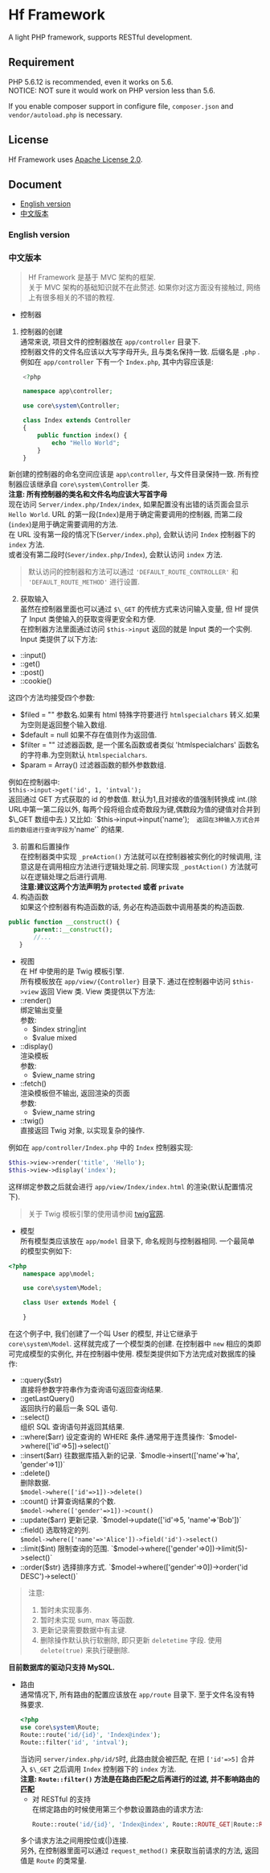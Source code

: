 # Hf Framework
A light PHP framework, supports RESTful development.

## Requirement
PHP 5.6.12 is recommended, even it works on 5.6.  
NOTICE: NOT sure it would work on PHP version less than 5.6.

If you enable composer support in configure file, `composer.json` and `vendor/autoload.php` is necessary.

## License
Hf Framework uses [Apache License 2.0](http://www.apache.org/licenses/LICENSE-2.0).
## Document
* [English version](#EN)
* [中文版本](#CN)

### English version
<a name="EN"></a>

### 中文版本
<a name="CN"></a>
>Hf Framework 是基于 MVC 架构的框架.  
关于 MVC 架构的基础知识就不在此赘述. 如果你对这方面没有接触过, 网络上有很多相关的不错的教程.

* 控制器

 1. 控制器的创建  
通常来说, 项目文件的控制器放在 `app/controller` 目录下.  
控制器文件的文件名应该以大写字母开头, 且与类名保持一致. 后缀名是 `.php` .
例如在 `app/controller` 下有一个 `Index.php`, 其中内容应该是:
```php
    <?php

    namespace app\controller;

    use core\system\Controller;

    class Index extends Controller
    {
        public function index() {
            echo "Hello World";
        }
    }
```
新创建的控制器的命名空间应该是 `app\controller`, 与文件目录保持一致. 所有控制器应该继承自 `core\system\Controller` 类.  
__注意: 所有控制器的类名和文件名均应该大写首字母__  
现在访问 `Server/index.php/Index/index`, 如果配置没有出错的话页面会显示 `Hello World`.
URL 的第一段(`Index`)是用于确定需要调用的控制器, 而第二段(`index`)是用于确定需要调用的方法.  
在 URL 没有第一段的情况下(`Server/index.php`), 会默认访问 `Index` 控制器下的 `index` 方法.  
或者没有第二段时(`Sever/index.php/Index`), 会默认访问 `index` 方法.
>默认访问的控制器和方法可以通过 `'DEFAULT_ROUTE_CONTROLLER'` 和 `'DEFAULT_ROUTE_METHOD'` 进行设置.

 2. 获取输入  
虽然在控制器里面也可以通过 `$\_GET` 的传统方式来访问输入变量, 但 Hf 提供了 Input 类使输入的获取变得更安全和方便.  
在控制器方法里面通过访问 `$this->input` 返回的就是 Input 类的一个实例.  
Input 类提供了以下方法:
   * ::input()
   * ::get()
   * ::post()
   * ::cookie()

   这四个方法均接受四个参数:
   * $filed = "" 参数名.如果有 html 特殊字符要进行 `htmlspecialchars` 转义.如果为空则是返回整个输入数组.
   * $default = null 如果不存在值则作为返回值.
   * $filter = "" 过滤器函数, 是一个匿名函数或者类似 'htmlspecialchars' 函数名的字符串.为空则默认 `htmlspecialchars`.
   * $param = Array() 过滤器函数的额外参数数组.

   例如在控制器中:  
    `$this->input->get('id', 1, 'intval');`  
   返回通过 GET 方式获取的 id 的参数值. 默认为1,且对接收的值强制转换成 int.(除URL中第一第二段以外, 每两个段将组合成奇数段为键,偶数段为值的键值对合并到 $\_GET 数组中去.)  
   又比如:  
    `$this->input->input('name');`  
   返回在3种输入方式合并后的数组进行查询字段为 `'name'` 的结果.

 3. 前置和后置操作  
 在控制器类中实现 `_preAction()` 方法就可以在控制器被实例化的时候调用, 注意这是在调用相应方法进行逻辑处理之前.
 同理实现 `_postAction()` 方法就可以在逻辑处理之后进行调用.  
 __注意:建议这两个方法声明为 `protected` 或者 `private`__
 4. 构造函数  
 如果这个控制器有构造函数的话, 务必在构造函数中调用基类的构造函数.
 ```php
 public function __construct() {
        parent::__construct();
        //...
    }
 ```

* 视图  
在 Hf 中使用的是 Twig 模板引擎.  
所有模板放在 `app/view/{Controller}` 目录下. 通过在控制器中访问 `$this->view` 返回 View 类. View 类提供以下方法:
 * ::render()  
   绑定输出变量  
   参数:
   * $index string|int  
   * $value mixed  
 * ::display()  
   渲染模板  
   参数:
      * $view_name string  
 * ::fetch()  
   渲染模板但不输出, 返回渲染的页面  
   参数:
      * $view_name string  
 * ::twig()  
   直接返回 Twig 对象, 以实现复杂的操作.  

  例如在 `app/controller/Index.php` 中的 `Index` 控制器实现:
```php
$this->view->render('title', 'Hello');
$this->view->display('index');
```
这样绑定参数之后就会进行 `app/view/Index/index.html` 的渲染(默认配置情况下).
>关于 Twig 模板引擎的使用请参阅 [twig官网](http://twig.sensiolabs.org/).

* 模型  
所有模型类应该放在 `app/model` 目录下, 命名规则与控制器相同. 一个最简单的模型实例如下:  
```php
<?php
    namespace app\model;

    use core\system\Model;

    class User extends Model {

    }
```

  在这个例子中, 我们创建了一个叫 User 的模型, 并让它继承于 `core\system\Model`. 这样就完成了一个模型类的创建.
在控制器中 `new` 相应的类即可完成模型的实例化, 并在控制器中使用.
模型类提供如下方法完成对数据库的操作:
 * ::query($str)  
   直接将参数字符串作为查询语句返回查询结果.
 * ::getLastQuery()  
   返回执行的最后一条 SQL 语句.
 * ::select()  
   组织 SQL 查询语句并返回其结果.
 * ::where($arr)
   设定查询的 WHERE 条件.通常用于连贯操作:  
   `$model->where(['id'=>5])->select()`
 * ::insert($arr)
   往数据库插入新的记录.  
   `$modle->insert(['name'=>'ha', 'gender'=>1])`
 * ::delete()  
   删除数据.  
   `$model->where(['id'=>1])->delete()`
 * ::count()
   计算查询结果的个数.  
   `$model->where(['gender'=>1])->count()`
 * ::update($arr)
   更新记录.  
   `$model->update(['id'=>5, 'name'=>'Bob'])`
 * ::field()
   选取特定的列.  
   `$model->where(['name'=>'Alice'])->field('id')->select()`
 * ::limit($int)
   限制查询的范围.  
   `$model->where(['gender'=>0])->limit(5)->select()`
 * ::order($str)
   选择排序方式.  
   `$model->where(['gender'=>0])->order('id DESC')->select()`

  >注意:
>1. 暂时未实现事务.  
>2. 暂时未实现 sum, max 等函数.
>3. 更新记录需要数据中有主键.
>4. 删除操作默认执行软删除, 即只更新 `deletetime` 字段. 使用 `delete(true)` 来执行硬删除.

  __目前数据库的驱动只支持 MySQL.__
* 路由  
  通常情况下, 所有路由的配置应该放在 `app/route` 目录下. 至于文件名没有特殊要求.
  ```php
  <?php
  use core\system\Route;
  Route::route('id/{id}', 'Index@index');
  Route::filter('id', 'intval');
  ```
  当访问 `server/index.php/id/5`时, 此路由就会被匹配, 在把 `['id'=>5]` 合并入 `$\_GET` 之后调用 `Index` 控制器下的 `index` 方法.  
  __注意: `Route::filter()` 方法是在路由匹配之后再进行的过滤, 并不影响路由的匹配__  
  * 对 RESTful 的支持  
  在绑定路由的时候使用第三个参数设置路由的请求方法:
    ```php
    Route::route('id/{id}', 'Index@index', Route::ROUTE_GET|Route::ROUTE_POST);
    ```
  多个请求方法之间用按位或(|)连接.  
  另外, 在控制器里面可以通过 `request_method()` 来获取当前请求的方法, 返回值是 `Route` 的类常量.
